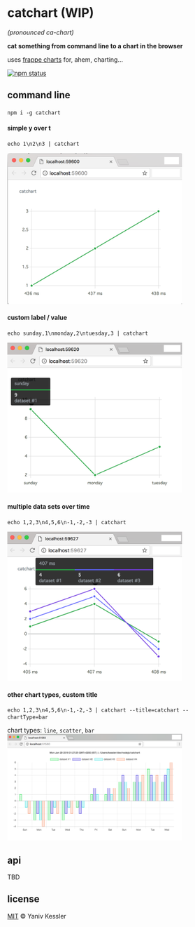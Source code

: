 # catchart (WIP)
_(pronounced ca-chart)_

**cat something from command line to a chart in the browser**

uses [frappe charts](https://frappe.github.io/charts/) for, ahem, charting...

[![npm status](http://img.shields.io/npm/v/catchart.svg?style=flat-square)](https://www.npmjs.org/package/catchart) 

## command line

`npm i -g catchart`

#### simple y over t
```
echo 1\n2\n3 | catchart
```
<img src="/1.png?raw=true" width="400">

#### custom label / value
```
echo sunday,1\nmonday,2\ntuesday,3 | catchart
```
<img src="/2.png?raw=true" width="400">

#### multiple data sets over time
```
echo 1,2,3\n4,5,6\n-1,-2,-3 | catchart
```
<img src="/3.png?raw=true" width="400">

#### other chart types, custom title
```
echo 1,2,3\n4,5,6\n-1,-2,-3 | catchart --title=catchart --chartType=bar
```
chart types: `line`, `scatter`, `bar`
<img src="/4.png?raw=true" width="400">

## api
TBD

## license

[MIT](http://opensource.org/licenses/MIT) © Yaniv Kessler
